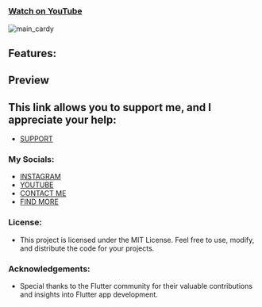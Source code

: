 # 
### [Watch on YouTube](https://youtu.be/GHWPfxpkBoM)
![main_cardy](https://github.com/AmirBayat0/Flutter-caching-data-Bloc-And-Hive/assets/91388754/8bb8045f-3933-4a01-b134-64ea1232b332)


## Features:

 
## Preview
 

## This link allows you to support me, and I appreciate your help:
* [SUPPORT](https://www.buymeacoffee.com/AmirBayat)

### My Socials:
* [INSTAGRAM](https://www.instagram.com/codewithflexz)
* [YOUTUBE]( https://www.youtube.com/c/ProgrammingWithFlexZ)
* [CONTACT ME](https://amirbayat.dev@gmail.com)
* [FIND MORE](https://zaap.bio/CodeWithFlexz)

### License:
* This project is licensed under the MIT License. Feel free to use, modify, and distribute the code for your projects.

### Acknowledgements:
- Special thanks to the Flutter community for their valuable contributions and insights into Flutter app development.

 
